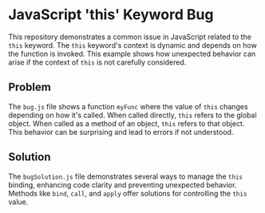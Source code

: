 # JavaScript 'this' Keyword Bug

This repository demonstrates a common issue in JavaScript related to the `this` keyword.  The `this` keyword's context is dynamic and depends on how the function is invoked. This example shows how unexpected behavior can arise if the context of `this` is not carefully considered.

## Problem

The `bug.js` file shows a function `myFunc` where the value of `this` changes depending on how it's called. When called directly, `this` refers to the global object. When called as a method of an object, `this` refers to that object. This behavior can be surprising and lead to errors if not understood.

## Solution

The `bugSolution.js` file demonstrates several ways to manage the `this` binding, enhancing code clarity and preventing unexpected behavior.  Methods like `bind`, `call`, and `apply` offer solutions for controlling the `this` value.